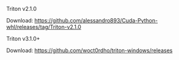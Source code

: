 Triton v2.1.0

Download: https://github.com/alessandro893/Cuda-Python-whl/releases/tag/Triton-v2.1.0

Triton v3.1.0+

Download: https://github.com/woct0rdho/triton-windows/releases

